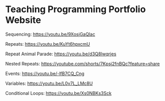 # Teaching Programming Portfolio Website

Sequencing: https://youtu.be/9XosjGaQlac

Repeats: https://youtu.be/KuYt6hpxcmU

Repeat Animal Parade: https://youtu.be/d3Q8lwqrjes

Nested Repeats: https://youtube.com/shorts/7Kpsj2fnBQc?feature=share

Events: https://youtu.be/-lfB7CQ_Cng

Variables: https://youtu.be/L0v7L_LMc8U

Conditional Loops: https://youtu.be/Xs0NBKs3Sck
